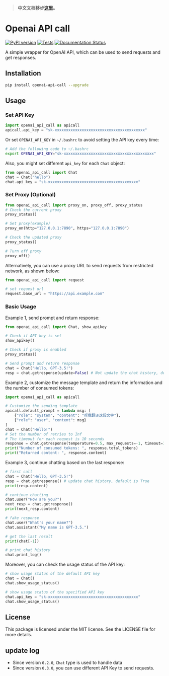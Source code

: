 > **中文文档移步[这里](README_zh_CN.md)。**

# Openai API call
[![PyPI version](https://img.shields.io/pypi/v/openai_api_call.svg)](https://pypi.python.org/pypi/openai_api_call)
[![Tests](https://github.com/RexWzh/openai_api_call/actions/workflows/test.yml/badge.svg)](https://github.com/RexWzh/openai_api_call/actions/workflows/test.yml/)
[![Documentation Status](https://img.shields.io/badge/docs-github_pages-blue.svg)](https://apicall.wzhecnu.cn)

<!-- 
[![Updates](https://pyup.io/repos/github/RexWzh/openai_api_call/shield.svg)](https://pyup.io/repos/github/RexWzh/openai_api_call/) 
-->

A simple wrapper for OpenAI API, which can be used to send requests and get responses.

## Installation

```bash
pip install openai-api-call --upgrade
```

## Usage

### Set API Key

```py
import openai_api_call as apicall
apicall.api_key = "sk-xxxxxxxxxxxxxxxxxxxxxxxxxxxxxxxxxxxxxxxx"
```

Or set `OPENAI_API_KEY` in `~/.bashrc` to avoid setting the API key every time:

```bash
# Add the following code to ~/.bashrc
export OPENAI_API_KEY="sk-xxxxxxxxxxxxxxxxxxxxxxxxxxxxxxxxxxxxxxxx"
```

Also, you might set different `api_key` for each `Chat` object:

```py
from openai_api_call import Chat
chat = Chat("hello")
chat.api_key = "sk-xxxxxxxxxxxxxxxxxxxxxxxxxxxxxxxxxxxxxxxx"
```

### Set Proxy (Optional)

```py
from openai_api_call import proxy_on, proxy_off, proxy_status
# Check the current proxy
proxy_status()

# Set proxy(example)
proxy_on(http="127.0.0.1:7890", https="127.0.0.1:7890")

# Check the updated proxy
proxy_status()

# Turn off proxy
proxy_off() 
```

Alternatively, you can use a proxy URL to send requests from restricted network, as shown below:

```py
from openai_api_call import request

# set request url
request.base_url = "https://api.example.com"
```

### Basic Usage

Example 1, send prompt and return response:

```python
from openai_api_call import Chat, show_apikey

# Check if API key is set
show_apikey()

# Check if proxy is enabled
proxy_status()

# Send prompt and return response
chat = Chat("Hello, GPT-3.5!")
resp = chat.getresponse(update=False) # Not update the chat history, default to True
```

Example 2, customize the message template and return the information and the number of consumed tokens:

```python
import openai_api_call as apicall

# Customize the sending template
apicall.default_prompt = lambda msg: [
    {"role": "system", "content": "帮我翻译这段文字"},
    {"role": "user", "content": msg}
]
chat = Chat("Hello!")
# Set the number of retries to Inf
# The timeout for each request is 10 seconds
response = chat.getresponse(temperature=0.5, max_requests=-1, timeout=10)
print("Number of consumed tokens: ", response.total_tokens)
print("Returned content: ", response.content)
```

Example 3, continue chatting based on the last response:

```python
# first call
chat = Chat("Hello, GPT-3.5!")
resp = chat.getresponse() # update chat history, default is True
print(resp.content)

# continue chatting
chat.user("How are you?")
next_resp = chat.getresponse()
print(next_resp.content)

# fake response
chat.user("What's your name?")
chat.assistant("My name is GPT-3.5.")

# get the last result
print(chat[-1])

# print chat history
chat.print_log()
```

Moreover, you can check the usage status of the API key:

```py
# show usage status of the default API key
chat = Chat()
chat.show_usage_status()

# show usage status of the specified API key
chat.api_key = "sk-xxxxxxxxxxxxxxxxxxxxxxxxxxxxxxxxxxxxxxxx"
chat.show_usage_status()
```

## License

This package is licensed under the MIT license. See the LICENSE file for more details.

## update log

- Since version `0.2.0`, `Chat` type is used to handle data
- Since version `0.3.0`, you can use different API Key to send requests.